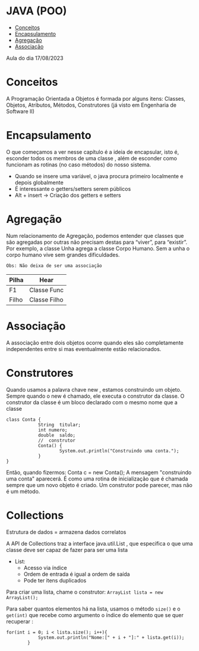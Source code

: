 # JAVA (POO)
  - [Conceitos](#conceitos)
  - [Encapsulamento](#encapsulamento)
  - [Agregação](#agregação)
  - [Associação](#associação)


Aula do dia 17/08/2023

# Conceitos

A Programação Orientada a Objetos é formada por alguns itens: Classes, Objetos, Atributos, Métodos, Construtores (já visto em Engenharia de Software II)

# Encapsulamento

O	que	começamos	a	ver	nesse	capítulo	é	a	ideia	de	encapsular,	isto	é,	esconder	todos	os	membros	de
uma	 classe	,	 além	 de	 esconder	 como	funcionam	 as	 rotinas	 (no	 caso	métodos)	 do
nosso	sistema.

* Quando se insere uma variável, o java procura primeiro localmente e depois globalmente
* É interessante o getters/setters serem públicos
* Alt + insert ->  Criação dos getters e setters

# Agregação

Num relacionamento de Agregação, podemos entender que classes que são agregadas por outras não precisam destas para “viver”, para “existir”. Por exemplo, a classe Unha agrega a classe Corpo Humano. Sem a unha o corpo humano vive sem grandes dificuldades.

````
Obs: Não deixa de ser uma associação
````



| Pilha          | Hear |
| -------------  | ------------- |
| F1             | Classe Func  |
| Filho          | Classe Filho  |

# Associação

A associação entre dois objetos ocorre quando eles são completamente independentes entre si mas eventualmente estão relacionados.

# Construtores

Quando	usamos	a	palavra	chave		new	,	estamos	construindo	um	objeto.	Sempre	quando	o		new		 é
chamado,	ele	executa	o	construtor	da	classe.	O	construtor	da	classe	é	um	bloco	declarado	com	o mesmo
nome	que	a	classe

    class Conta	{
				String	titular;
				int	numero;
				double	saldo;
				//	construtor
				Conta()	{
						System.out.println("Construindo	uma conta.");
				}
    }
Então,	quando	fizermos:
Conta	c	=	new	Conta();
A	mensagem	"construindo	uma	conta"	aparecerá.	É	como	uma	rotina	de	inicialização	que	é	chamada
sempre	que	um	novo	objeto	é	criado.	Um	construtor	pode	parecer,	mas	não	é	um	método.

# Collections

Estrutura de dados = armazena dados correlatos

A API de Collections traz a interface java.util.List , que especifica o que uma classe deve ser
capaz de fazer para ser uma lista

- List:
  - Acesso via índice
  - Ordem de entrada é igual a ordem de saída
  - Pode ter itens duplicados

Para criar uma lista, chame o construtor:  `ArrayList lista = new ArrayList();`

Para saber quantos elementos há na lista, usamos o método `size()` e o `get(int)` que recebe como argumento o índice do elemento que se quer
recuperar :
```
for(int i = 0; i < lista.size(); i++){
            System.out.println("Nome:[" + i + "]:" + lista.get(i));
        }


